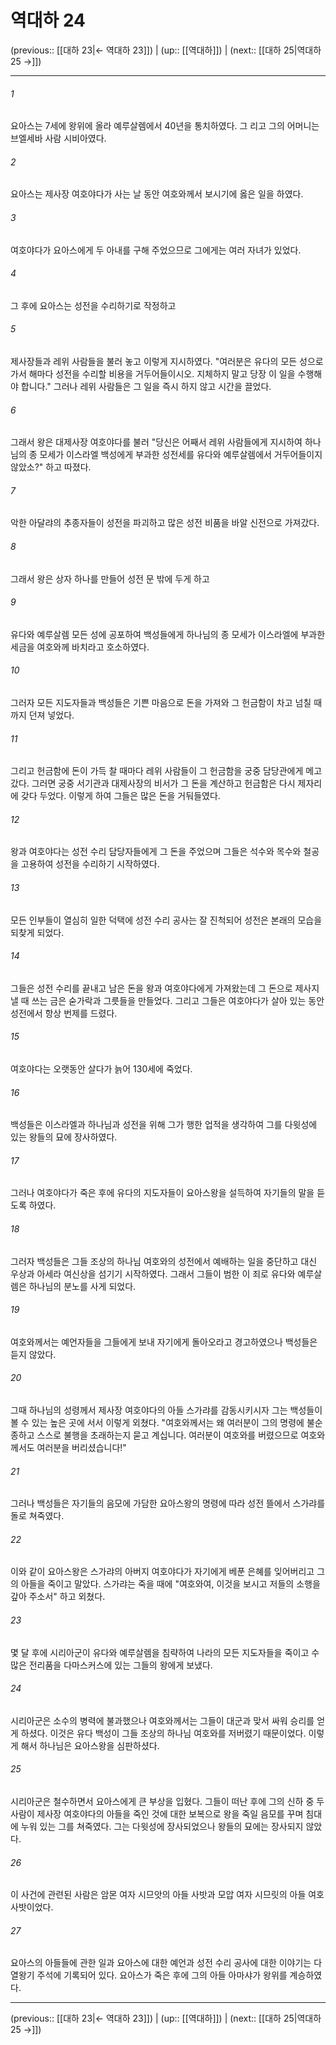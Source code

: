 # 역대하 24

(previous:: [[대하 23|← 역대하 23]]) | (up:: [[역대하]]) | (next:: [[대하 25|역대하 25 →]])

***




###### 1 

요아스는 7세에 왕위에 올라 예루살렘에서 40년을 통치하였다. 그 리고 그의 어머니는 브엘세바 사람 시비아였다. 



###### 2 

요아스는 제사장 여호야다가 사는 날 동안 여호와께서 보시기에 옳은 일을 하였다. 



###### 3 

여호야다가 요아스에게 두 아내를 구해 주었으므로 그에게는 여러 자녀가 있었다. 



###### 4 

그 후에 요아스는 성전을 수리하기로 작정하고 



###### 5 

제사장들과 레위 사람들을 불러 놓고 이렇게 지시하였다. "여러분은 유다의 모든 성으로 가서 해마다 성전을 수리할 비용을 거두어들이시오. 지체하지 말고 당장 이 일을 수행해야 합니다." 그러나 레위 사람들은 그 일을 즉시 하지 않고 시간을 끌었다. 



###### 6 

그래서 왕은 대제사장 여호야다를 불러 "당신은 어째서 레위 사람들에게 지시하여 하나님의 종 모세가 이스라엘 백성에게 부과한 성전세를 유다와 예루살렘에서 거두어들이지 않았소?" 하고 따졌다. 



###### 7 

악한 아달랴의 추종자들이 성전을 파괴하고 많은 성전 비품을 바알 신전으로 가져갔다. 



###### 8 

그래서 왕은 상자 하나를 만들어 성전 문 밖에 두게 하고 



###### 9 

유다와 예루살렘 모든 성에 공포하여 백성들에게 하나님의 종 모세가 이스라엘에 부과한 세금을 여호와께 바치라고 호소하였다. 



###### 10 

그러자 모든 지도자들과 백성들은 기쁜 마음으로 돈을 가져와 그 헌금함이 차고 넘칠 때까지 던져 넣었다. 



###### 11 

그리고 헌금함에 돈이 가득 찰 때마다 레위 사람들이 그 헌금함을 궁중 담당관에게 메고 갔다. 그러면 궁중 서기관과 대제사장의 비서가 그 돈을 계산하고 헌금함은 다시 제자리에 갖다 두었다. 이렇게 하여 그들은 많은 돈을 거둬들였다. 



###### 12 

왕과 여호야다는 성전 수리 담당자들에게 그 돈을 주었으며 그들은 석수와 목수와 철공을 고용하여 성전을 수리하기 시작하였다. 



###### 13 

모든 인부들이 열심히 일한 덕택에 성전 수리 공사는 잘 진척되어 성전은 본래의 모습을 되찾게 되었다. 



###### 14 

그들은 성전 수리를 끝내고 남은 돈을 왕과 여호야다에게 가져왔는데 그 돈으로 제사지낼 때 쓰는 금은 숟가락과 그릇들을 만들었다. 그리고 그들은 여호야다가 살아 있는 동안 성전에서 항상 번제를 드렸다. 



###### 15 

여호야다는 오랫동안 살다가 늙어 130세에 죽었다. 



###### 16 

백성들은 이스라엘과 하나님과 성전을 위해 그가 행한 업적을 생각하여 그를 다윗성에 있는 왕들의 묘에 장사하였다. 



###### 17 

그러나 여호야다가 죽은 후에 유다의 지도자들이 요아스왕을 설득하여 자기들의 말을 듣도록 하였다. 



###### 18 

그러자 백성들은 그들 조상의 하나님 여호와의 성전에서 예배하는 일을 중단하고 대신 우상과 아세라 여신상을 섬기기 시작하였다. 그래서 그들이 범한 이 죄로 유다와 예루살렘은 하나님의 분노를 사게 되었다. 



###### 19 

여호와께서는 예언자들을 그들에게 보내 자기에게 돌아오라고 경고하였으나 백성들은 듣지 않았다. 



###### 20 

그때 하나님의 성령께서 제사장 여호야다의 아들 스가랴를 감동시키시자 그는 백성들이 볼 수 있는 높은 곳에 서서 이렇게 외쳤다. "여호와께서는 왜 여러분이 그의 명령에 불순종하고 스스로 불행을 초래하는지 묻고 계십니다. 여러분이 여호와를 버렸으므로 여호와께서도 여러분을 버리셨습니다!" 



###### 21 

그러나 백성들은 자기들의 음모에 가담한 요아스왕의 명령에 따라 성전 뜰에서 스가랴를 돌로 쳐죽였다. 



###### 22 

이와 같이 요아스왕은 스가랴의 아버지 여호야다가 자기에게 베푼 은혜를 잊어버리고 그의 아들을 죽이고 말았다. 스가랴는 죽을 때에 "여호와여, 이것을 보시고 저들의 소행을 갚아 주소서" 하고 외쳤다. 



###### 23 

몇 달 후에 시리아군이 유다와 예루살렘을 침략하여 나라의 모든 지도자들을 죽이고 수많은 전리품을 다마스커스에 있는 그들의 왕에게 보냈다. 



###### 24 

시리아군은 소수의 병력에 불과했으나 여호와께서는 그들이 대군과 맞서 싸워 승리를 얻게 하셨다. 이것은 유다 백성이 그들 조상의 하나님 여호와를 저버렸기 때문이었다. 이렇게 해서 하나님은 요아스왕을 심판하셨다. 



###### 25 

시리아군은 철수하면서 요아스에게 큰 부상을 입혔다. 그들이 떠난 후에 그의 신하 중 두 사람이 제사장 여호야다의 아들을 죽인 것에 대한 보복으로 왕을 죽일 음모를 꾸며 침대에 누워 있는 그를 쳐죽였다. 그는 다윗성에 장사되었으나 왕들의 묘에는 장사되지 않았다. 



###### 26 

이 사건에 관련된 사람은 암몬 여자 시므앗의 아들 사밧과 모압 여자 시므릿의 아들 여호사밧이었다. 



###### 27 

요아스의 아들들에 관한 일과 요아스에 대한 예언과 성전 수리 공사에 대한 이야기는 다 열왕기 주석에 기록되어 있다. 요아스가 죽은 후에 그의 아들 아마샤가 왕위를 계승하였다.

***

(previous:: [[대하 23|← 역대하 23]]) | (up:: [[역대하]]) | (next:: [[대하 25|역대하 25 →]])
